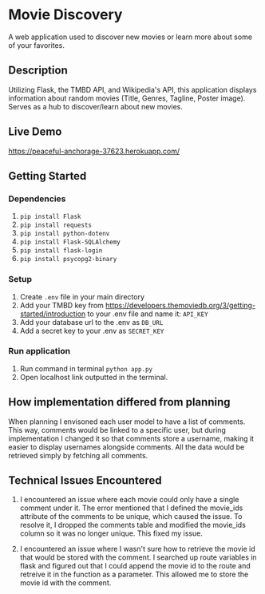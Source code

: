 # Movie Discovery

A web application used to discover new movies or learn more about some of your favorites.

## Description
Utilizing Flask, the TMBD API, and Wikipedia's API, this application displays information about random movies (Title, Genres, Tagline, Poster image). Serves as a hub to discover/learn about new movies.

## Live Demo

https://peaceful-anchorage-37623.herokuapp.com/

## Getting Started

### Dependencies

1. `pip install Flask`
2. `pip install requests`
3. `pip install python-dotenv`
4. `pip install Flask-SQLAlchemy`
5. `pip install flask-login`
6. `pip install psycopg2-binary`

### Setup

1. Create `.env` file in your main directory
2. Add your TMBD key from https://developers.themoviedb.org/3/getting-started/introduction to your .env file and name it: `API_KEY`
3. Add your database url to the .env as `DB_URL`
4. Add a secret key to your .env as `SECRET_KEY`

### Run application

1. Run command in terminal `python app.py`
2. Open localhost link outputted in the terminal.

## How implementation differed from planning

When planning I envisoned each user model to have a list of comments. This way, comments would be linked to a specific user, but during implementation I changed it so that comments store a username, making it easier to display usernames alongside comments. All the data would be retrieved simply by fetching all comments.

## Technical Issues Encountered

1. I encountered an issue where each movie could only have a single comment under it. The error mentioned that I defined the movie_ids attribute of the comments to be unique, which caused the issue. To resolve it, I dropped the comments table and modified the movie_ids column so it was no longer unique. This fixed my issue.

2. I encountered an issue where I wasn't sure how to retrieve the movie id that would be stored with the comment. I searched up route variables in flask and figured out that I could append the movie id to the route and retreive it in the function as a parameter. This allowed me to store the movie id with the comment. 